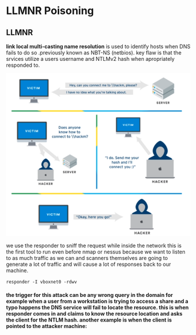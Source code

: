 # LLMNR Poisoning

## LLMNR 

**link local multi-casting name resolution** is used to identify hosts when DNS fails to do so .previously known as NBT-NS \(netbios\). key flaw is that the srvices utilize a users username and NTLMv2 hash when apropriately responded to.

![](../../../.gitbook/assets/image%20%28204%29.png)

we use the responder to sniff the request while inside the network this is the first tool to run even before nmap or nessus because we want to listen to as much traffic as we can and scanners themselves are going to generate a lot of traffic and will cause a lot of responses back to our machine.

```text
responder -I vboxnet0 -rdwv
```

#### the trigger for this attack can be any wrong query in the domain for example when a user from a workstation is trying to access a share and a typo happens the DNS service will fail to locate the resource. this is when responder comes in and  claims to know the resource location and asks the client for the NTLM hash. another example is when the client is pointed to the attacker machine:







